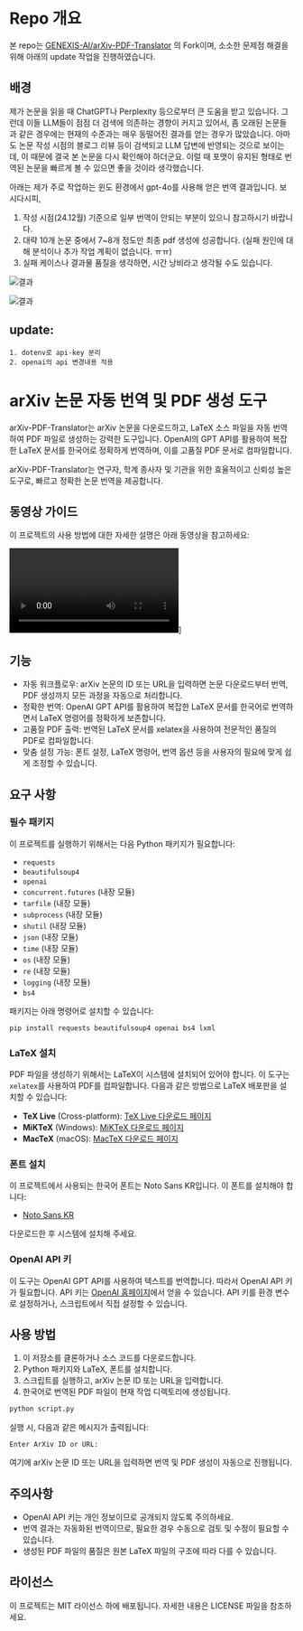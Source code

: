 

# Repo 개요

본 repo는 [GENEXIS-AI/arXiv-PDF-Translator](https://github.com/GENEXIS-AI/arXiv-PDF-Translator) 의 Fork이며, 소소한 문제점 해결을 위해 아래의 update 작업을 진행하였습니다.

## 배경
제가 논문을 읽을 때 ChatGPT나 Perplexity 등으로부터 큰 도움을 받고 있습니다. 그런데 이들 LLM들이 점점 더 검색에 의존하는 경향이 커지고 있어서, 좀 오래된 논문들과 같은 경우에는 현재의 수준과는 매우 동떨어진 결과를 얻는 경우가 많았습니다. 아마도 논문 작성 시점의 블로그 리뷰 등이 검색되고 LLM 답변에 반영되는 것으로 보이는데, 이 때문에 결국 본 논문을 다시 확인해야 하더군요. 이럴 때 포맷이 유지된 형태로 번역된 논문을 빠르게 볼 수 있으면 좋을 것이라 생각했습니다.

아래는 제가 주로 작업하는 윈도 환경에서 gpt-4o를 사용해 얻은 번역 결과입니다. 보시다시피, 

1. 작성 시점(24.12월) 기준으로 일부 번역이 안되는 부분이 있으니 참고하시기 바랍니다.
2. 대략 10개 논문 중에서 7~8개 정도만 최종 pdf 생성에 성공합니다. (실패 원인에 대해 분석이나 추가 작업 계획이 없습니다. ㅠㅠ)
3. 실패 케이스나 결과물 품질을 생각하면, 시간 낭비라고 생각될 수도 있습니다.

![결과](https://github.com/secutron/arXiv-PDF-Translator-2411/blob/main/sample_0.jpg?raw=true)

![결과](https://github.com/secutron/arXiv-PDF-Translator-2411/blob/main/sample_1.jpg?raw=true)



## update: 
    1. dotenv로 api-key 분리
    2. openai의 api 변경내용 적용  
  
  
  
# arXiv 논문 자동 번역 및 PDF 생성 도구

arXiv-PDF-Translator는 arXiv 논문을 다운로드하고, LaTeX 소스 파일을 자동 번역하여 PDF 파일로 생성하는 강력한 도구입니다. OpenAI의 GPT API를 활용하여 복잡한 LaTeX 문서를 한국어로 정확하게 번역하며, 이를 고품질 PDF 문서로 컴파일합니다.

arXiv-PDF-Translator는 연구자, 학계 종사자 및 기관을 위한 효율적이고 신뢰성 높은 도구로, 빠르고 정확한 논문 번역을 제공합니다.

## 동영상 가이드

이 프로젝트의 사용 방법에 대한 자세한 설명은 아래 동영상을 참고하세요:

![사용법](https://github.com/GENEXIS-AI/arXiv-PDF-Translator/blob/main/demo.mp4)]

## 기능

- 자동 워크플로우: arXiv 논문의 ID 또는 URL을 입력하면 논문 다운로드부터 번역, PDF 생성까지 모든 과정을 자동으로 처리합니다.
- 정확한 번역: OpenAI GPT API를 활용하여 복잡한 LaTeX 문서를 한국어로 번역하면서 LaTeX 명령어를 정확하게 보존합니다.
- 고품질 PDF 출력: 번역된 LaTeX 문서를 xelatex을 사용하여 전문적인 품질의 PDF로 컴파일합니다.
- 맞춤 설정 가능: 폰트 설정, LaTeX 명령어, 번역 옵션 등을 사용자의 필요에 맞게 쉽게 조정할 수 있습니다.

## 요구 사항

### 필수 패키지

이 프로젝트를 실행하기 위해서는 다음 Python 패키지가 필요합니다:

- `requests`
- `beautifulsoup4`
- `openai`
- `concurrent.futures` (내장 모듈)
- `tarfile` (내장 모듈)
- `subprocess` (내장 모듈)
- `shutil` (내장 모듈)
- `json` (내장 모듈)
- `time` (내장 모듈)
- `os` (내장 모듈)
- `re` (내장 모듈)
- `logging` (내장 모듈)
- `bs4`

패키지는 아래 명령어로 설치할 수 있습니다:

```bash
pip install requests beautifulsoup4 openai bs4 lxml
```

### LaTeX 설치

PDF 파일을 생성하기 위해서는 LaTeX이 시스템에 설치되어 있어야 합니다. 이 도구는 `xelatex`를 사용하여 PDF를 컴파일합니다. 다음과 같은 방법으로 LaTeX 배포판을 설치할 수 있습니다:

- **TeX Live** (Cross-platform): [TeX Live 다운로드 페이지](https://www.tug.org/texlive/)
- **MiKTeX** (Windows): [MiKTeX 다운로드 페이지](https://miktex.org/download)
- **MacTeX** (macOS): [MacTeX 다운로드 페이지](https://tug.org/mactex/)

### 폰트 설치

이 프로젝트에서 사용되는 한국어 폰트는 Noto Sans KR입니다. 이 폰트를 설치해야 합니다:

- [Noto Sans KR](https://fonts.google.com/noto/specimen/Noto+Sans+KR)

다운로드한 후 시스템에 설치해 주세요.

### OpenAI API 키

이 도구는 OpenAI GPT API를 사용하여 텍스트를 번역합니다. 따라서 OpenAI API 키가 필요합니다. API 키는 [OpenAI 홈페이지](https://platform.openai.com/)에서 얻을 수 있습니다. API 키를 환경 변수로 설정하거나, 스크립트에서 직접 설정할 수 있습니다.

## 사용 방법

1. 이 저장소를 클론하거나 소스 코드를 다운로드합니다.
2. Python 패키지와 LaTeX, 폰트를 설치합니다.
3. 스크립트를 실행하고, arXiv 논문 ID 또는 URL을 입력합니다.
4. 한국어로 번역된 PDF 파일이 현재 작업 디렉토리에 생성됩니다.

```bash
python script.py
```

실행 시, 다음과 같은 메시지가 출력됩니다:

```
Enter ArXiv ID or URL: 
```

여기에 arXiv 논문 ID 또는 URL을 입력하면 번역 및 PDF 생성이 자동으로 진행됩니다.


## 주의사항

- OpenAI API 키는 개인 정보이므로 공개되지 않도록 주의하세요.
- 번역 결과는 자동화된 번역이므로, 필요한 경우 수동으로 검토 및 수정이 필요할 수 있습니다.
- 생성된 PDF 파일의 품질은 원본 LaTeX 파일의 구조에 따라 다를 수 있습니다.

## 라이선스

이 프로젝트는 MIT 라이선스 하에 배포됩니다. 자세한 내용은 LICENSE 파일을 참조하세요.

